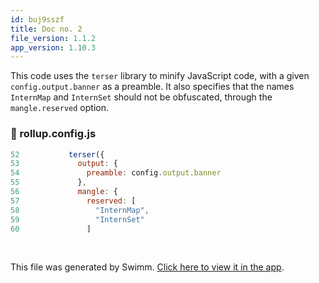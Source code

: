 ```yaml
---
id: buj9sszf
title: Doc no. 2
file_version: 1.1.2
app_version: 1.10.3
---
```


This code uses the `terser` library to minify JavaScript code, with a given `config.output.banner` as a preamble. It also specifies that the names `InternMap` and `InternSet` should not be obfuscated, through the `mangle.reserved` option.
<!-- NOTE-swimm-snippet: the lines below link your snippet to Swimm -->
### 📄 rollup.config.js
```javascript
52           terser({
53             output: {
54               preamble: config.output.banner
55             },
56             mangle: {
57               reserved: [
58                 "InternMap",
59                 "InternSet"
60               ]
```

<br/>

This file was generated by Swimm. [Click here to view it in the app](https://swimm-web-app.web.app/repos/Z2l0aHViJTNBJTNBZDMlM0ElM0FJZGl0WWVnZXJTd2ltbQ==/docs/buj9sszf).
